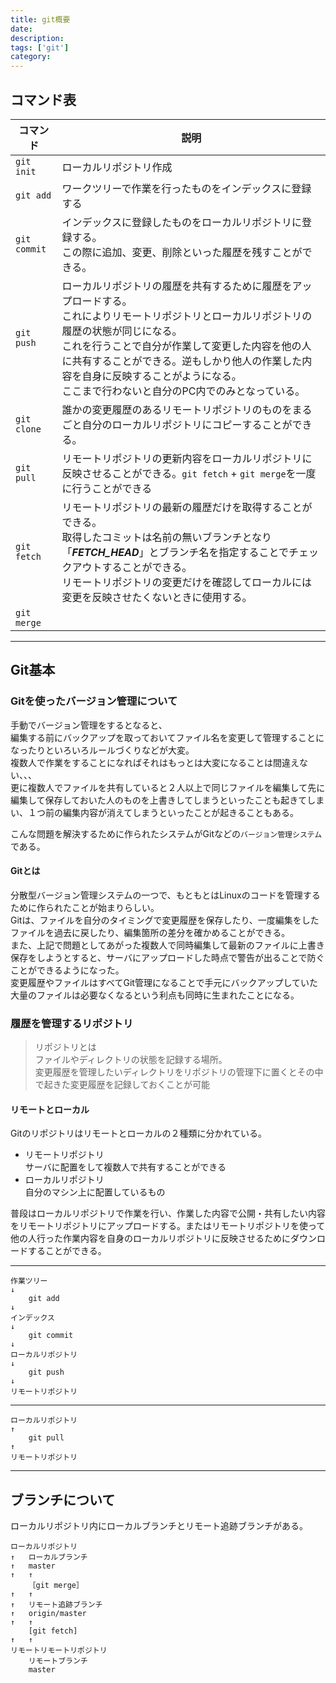 ```yaml
---
title: git概要
date: 
description: 
tags: ['git']
category: 
---
```


## コマンド表

|コマンド|説明|
|--|--|
|`git init`|ローカルリポジトリ作成|
|`git add`|ワークツリーで作業を行ったものをインデックスに登録する|
|`git commit`|インデックスに登録したものをローカルリポジトリに登録する。</br>この際に追加、変更、削除といった履歴を残すことができる。|
|`git push`|ローカルリポジトリの履歴を共有するために履歴をアップロードする。</br>これによりリモートリポジトリとローカルリポジトリの履歴の状態が同じになる。</br>これを行うことで自分が作業して変更した内容を他の人に共有することができる。逆もしかり他人の作業した内容を自身に反映することがようになる。</br>ここまで行わないと自分のPC内でのみとなっている。|
|`git clone`|誰かの変更履歴のあるリモートリポジトリのものをまるごと自分のローカルリポジトリにコピーすることができる。|
|`git pull`|リモートリポジトリの更新内容をローカルリポジトリに反映させることができる。`git fetch` + `git merge`を一度に行うことができる|
|`git fetch`|リモートリポジトリの最新の履歴だけを取得することができる。</br>取得したコミットは名前の無いブランチとなり「___FETCH_HEAD___」とブランチ名を指定することでチェックアウトすることができる。</br>リモートリポジトリの変更だけを確認してローカルには変更を反映させたくないときに使用する。|
|`git merge`||

---

## Git基本

### Gitを使ったバージョン管理について

手動でバージョン管理をするとなると、</br>編集する前にバックアップを取っておいてファイル名を変更して管理することになったりといろいろルールづくりなどが大変。</br>複数人で作業をすることになればそれはもっとは大変になることは間違えない、、、</br>更に複数人でファイルを共有していると２人以上で同じファイルを編集して先に編集して保存しておいた人のものを上書きしてしまうといったことも起きてしまい、１つ前の編集内容が消えてしまうといったことが起きることもある。

こんな問題を解決するために作られたシステムがGitなどの`バージョン管理システム`である。

#### Gitとは

分散型バージョン管理システムの一つで、もともとはLinuxのコードを管理するために作られたことが始まりらしい。</br>
Gitは、ファイルを自分のタイミングで変更履歴を保存したり、一度編集をしたファイルを過去に戻したり、編集箇所の差分を確かめることができる。</br>
また、上記で問題としてあがった複数人で同時編集して最新のファイルに上書き保存をしようとすると、サーバにアップロードした時点で警告が出ることで防ぐことができるようになった。</br>
変更履歴やファイルはすべてGit管理になることで手元にバックアップしていた大量のファイルは必要なくなるという利点も同時に生まれたことになる。

### 履歴を管理するリポジトリ

> リポジトリとは </br>
ファイルやディレクトリの状態を記録する場所。</br>
変更履歴を管理したいディレクトリをリポジトリの管理下に置くとその中で起きた変更履歴を記録しておくことが可能

#### リモートとローカル

Gitのリポジトリはリモートとローカルの２種類に分かれている。

- リモートリポジトリ </br>
    サーバに配置をして複数人で共有することができる
- ローカルリポジトリ </br>
    自分のマシン上に配置しているもの

普段はローカルリポジトリで作業を行い、作業した内容で公開・共有したい内容をリモートリポジトリにアップロードする。またはリモートリポジトリを使って他の人行った作業内容を自身のローカルリポジトリに反映させるためにダウンロードすることができる。

---

```text
作業ツリー
↓
    git add
↓
インデックス
↓
    git commit
↓
ローカルリポジトリ
↓
    git push
↓
リモートリポジトリ
```

---

```text
ローカルリポジトリ
↑
    git pull
↑
リモートリポジトリ
```

---

## ブランチについて

ローカルリポジトリ内にローカルブランチとリモート追跡ブランチがある。

```text
ローカルリポジトリ
↑   ローカルブランチ
↑   master
↑   ↑
    ［git merge］
↑   ↑
↑   リモート追跡ブランチ
↑   origin/master
↑   ↑
    [git fetch]
↑   ↑
リモートリモートリポジトリ
    リモートブランチ
    master
```

